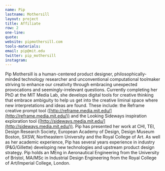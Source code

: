 ```yaml
---
name: Pip
lastname: Mothersill
layout: project
title: Affiliate
row: 2
one-line: 
quote: 
website: pipmothersill.com
tools-materials:
email: pip@mit.edu
twitter: pip_mothersill
instagram:
---
```

Pip Mothersill is a human-centered product designer, philosophically-minded technology researcher and unconventional computational toolmaker striving to enhance our creativity through embracing unexpected provocations and seemingly-irrelevant questions.  Currently completing her PhD at the MIT Media Lab, she develops digital tools for creative thinking that embrace ambiguity to help us get into the creative liminal space where new interpretations and ideas are found. These include: the Reframe creative prompt tool ([http://reframe.media.mit.edu/](http://reframe.media.mit.edu/)) and the Looking Sideways inspiration exploration tool ([http://sideways.media.mit.edu/](http://sideways.media.mit.edu/)).  Pip has presented her work at CHI, TEI, Design Research Society, European Academy of Design, Design Museum Boston, SXSW, Northeastern University and the Royal College of Art.  As well as her academic experience, Pip has several years experience in industry (P&G/Gillette) developing new technologies and upstream product design strategy.  Pip holds an MEng in Aeronautical Engineering from the University of Bristol, MA/MSc in Industrial Design Engineering from the Royal College of Art/Imperial College, London.